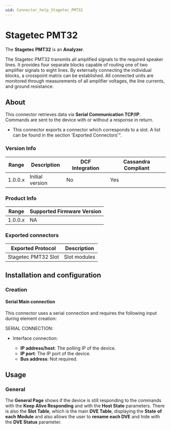 ```yaml
---
uid: Connector_help_Stagetec_PMT32
---
```


# Stagetec PMT32

The **Stagetec PMT32** is an **Analyzer**.

The Stagetec PMT32 transmits all amplified signals to the required speaker lines. It provides four separate blocks capable of routing one of two amplifier signals to eight lines. By externally connecting the individual blocks, a crosspoint matrix can be established. All connected units are monitored through measurements of all amplifier voltages, the line currents, and ground resistance.

## About

This connector retrieves data via **Serial Communication TCP/IP**. Commands are sent to the device with or without a response in return.

- This connector exports a connector which corresponds to a slot. A list can be found in the section 'Exported Connectors'".

### Version Info

| **Range** | **Description** | **DCF Integration** | **Cassandra Compliant** |
|------------------|-----------------|---------------------|-------------------------|
| 1.0.0.x          | Initial version | No                  | Yes                     |

### Product Info

| Range | Supported Firmware Version |
|------------------|-----------------------------|
| 1.0.0.x          | NA                          |

### Exported connectors

| **Exported Protocol** | **Description** |
|-----------------------|-----------------|
| Stagetec PMT32 Slot   | Slot modules    |

## Installation and configuration

### Creation

#### Serial Main connection

This connector uses a serial connection and requires the following input during element creation:

SERIAL CONNECTION:

- Interface connection:

  - **IP address/host**: The polling IP of the device.
  - **IP port**: The IP port of the device.
  - **Bus address**: Not required.

## Usage

### General

The **General Page** shows if the device is still responding to the commands with the **Keep Alive Responding** and with the **Host State** parameters.
There is also the **Slot Table**, which is the main **DVE Table**, displaying the **State** **of each** **Module** and also allows the user to **rename each DVE** and hide with the **DVE Status** parameter.
